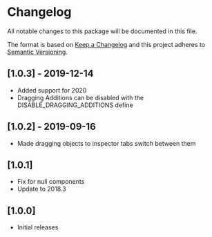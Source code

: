# Changelog
All notable changes to this package will be documented in this file.

The format is based on [Keep a Changelog](http://keepachangelog.com/en/1.0.0/)
and this project adheres to [Semantic Versioning](http://semver.org/spec/v2.0.0.html).

## [1.0.3] - 2019-12-14
 - Added support for 2020
 - Dragging Additions can be disabled with the DISABLE_DRAGGING_ADDITIONS define

## [1.0.2] - 2019-09-16
 - Made dragging objects to inspector tabs switch between them

## [1.0.1]
 - Fix for null components
 - Update to 2018.3

## [1.0.0]
 - Initial releases